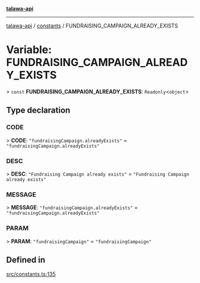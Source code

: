 [**talawa-api**](../../README.md)

***

[talawa-api](../../modules.md) / [constants](../README.md) / FUNDRAISING\_CAMPAIGN\_ALREADY\_EXISTS

# Variable: FUNDRAISING\_CAMPAIGN\_ALREADY\_EXISTS

\> `const` **FUNDRAISING\_CAMPAIGN\_ALREADY\_EXISTS**: `Readonly`\<`object`\>

## Type declaration

### CODE

\> **CODE**: `"fundraisingCampaign.alreadyExists"` = `"fundraisingCampaign.alreadyExists"`

### DESC

\> **DESC**: `"Fundraising Campaign already exists"` = `"Fundraising Campaign already exists"`

### MESSAGE

\> **MESSAGE**: `"fundraisingCampaign.alreadyExists"` = `"fundraisingCampaign.alreadyExists"`

### PARAM

\> **PARAM**: `"fundraisingCampaign"` = `"fundraisingCampaign"`

## Defined in

[src/constants.ts:135](https://github.com/PalisadoesFoundation/talawa-api/blob/832d310bae30bd8cb45fb1b44f62dd776dccc52f/src/constants.ts#L135)
